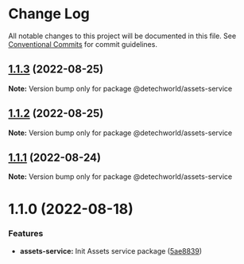 # Change Log

All notable changes to this project will be documented in this file.
See [Conventional Commits](https://conventionalcommits.org) for commit guidelines.

## [1.1.3](https://github.com/detechworld/tto-packages/compare/@detechworld/assets-service@1.1.2...@detechworld/assets-service@1.1.3) (2022-08-25)

**Note:** Version bump only for package @detechworld/assets-service





## [1.1.2](https://github.com/detechworld/tto-packages/compare/@detechworld/assets-service@1.1.1...@detechworld/assets-service@1.1.2) (2022-08-25)

**Note:** Version bump only for package @detechworld/assets-service





## [1.1.1](https://github.com/detechworld/tto-packages/compare/@detechworld/assets-service@1.1.0...@detechworld/assets-service@1.1.1) (2022-08-24)

**Note:** Version bump only for package @detechworld/assets-service





# 1.1.0 (2022-08-18)


### Features

* **assets-service:** Init Assets service package ([5ae8839](https://github.com/detechworld/tto-packages/commit/5ae88393047858438e92c5d3cfde683134059db8))
